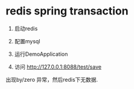 
# redis spring transaction

1. 启动redis

2. 配置mysql

3. 运行DemoApplication

4. 访问 http://127.0.0.1:8088/test/save

出现by/zero 异常，然后redis下无数据.

